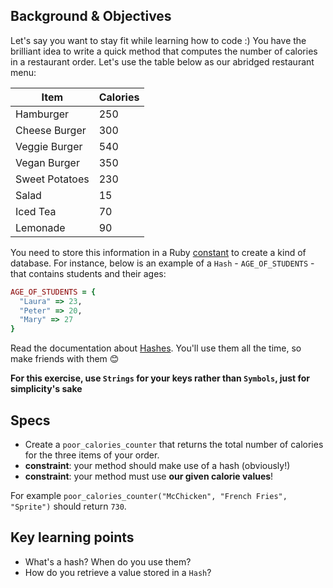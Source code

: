## Background & Objectives

Let's say you want to stay fit while learning how to code :)  You have the brilliant idea to write a quick method that computes the number of calories in a restaurant order. Let's use the table below as our abridged restaurant menu:

<table class="table">
  <thead>
    <tr>
      <th>Item</th>
      <th>Calories</th>
    </tr>
  </thead>
  <tbody>
    <tr>
      <td>Hamburger</td>
      <td>250</td>
    </tr>
    <tr>
      <td>Cheese Burger</td>
      <td>300</td>
    </tr>
    <tr>
      <td>Veggie Burger</td>
      <td>540</td>
    </tr>
    <tr>
      <td>Vegan Burger</td>
      <td>350</td>
    </tr>
    <tr>
      <td>Sweet Potatoes</td>
      <td>230</td>
    </tr>
    <tr>
      <td>Salad</td>
      <td>15</td>
    </tr>
    <tr>
      <td>Iced Tea</td>
      <td>70</td>
    </tr>
    <tr>
      <td>Lemonade</td>
      <td>90</td>
    </tr>
  </tbody>
</table>

You need to store this information in a Ruby [constant](https://www.rubyguides.com/2017/07/ruby-constants/) to create a kind of database.
For instance, below is an example of a `Hash` - `AGE_OF_STUDENTS` - that contains students and their ages:

```ruby
AGE_OF_STUDENTS = {
  "Laura" => 23,
  "Peter" => 20,
  "Mary" => 27
}
```

Read the documentation about [Hashes](https://ruby-doc.org/core-2.7.5/Hash.html).
You'll use them all the time, so make friends with them 😊

**For this exercise, use `Strings` for your keys rather than `Symbols`, just for simplicity's sake**

## Specs

- Create a `poor_calories_counter` that returns the total number of calories for the three items of your order.
- **constraint**: your method should make use of a hash (obviously!)
- **constraint**: your method must use **our given calorie values**!

For example `poor_calories_counter("McChicken", "French Fries", "Sprite")` should return `730`.

## Key learning points

- What's a hash? When do you use them?
- How do you retrieve a value stored in a `Hash`?
